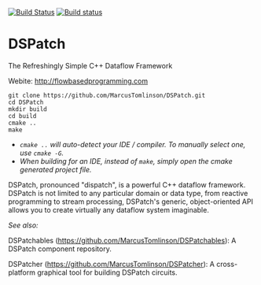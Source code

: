 [![Build Status](https://travis-ci.org/MarcusTomlinson/DSPatch.svg?branch=master)](https://travis-ci.org/MarcusTomlinson/DSPatch)
[![Build status](https://ci.appveyor.com/api/projects/status/kqh1el01gnaarga8/branch/master?svg=true)](https://ci.appveyor.com/project/MarcusTomlinson/dspatch/branch/master)

# DSPatch
The Refreshingly Simple C++ Dataflow Framework

Webite: http://flowbasedprogramming.com

```
git clone https://github.com/MarcusTomlinson/DSPatch.git
cd DSPatch
mkdir build
cd build
cmake ..
make
```

- *`cmake ..` will auto-detect your IDE / compiler. To manually select one, use `cmake -G`.*
- *When building for an IDE, instead of `make`, simply open the cmake generated project file.*

DSPatch, pronounced "dispatch", is a powerful C++ dataflow framework. DSPatch is not limited to any particular domain or data type, from reactive programming to stream processing, DSPatch's generic, object-oriented API allows you to create virtually any dataflow system imaginable.

*See also:*

DSPatchables (https://github.com/MarcusTomlinson/DSPatchables): A DSPatch component repository.

DSPatcher (https://github.com/MarcusTomlinson/DSPatcher): A cross-platform graphical tool for building DSPatch circuits.
